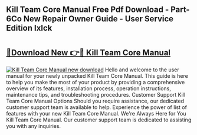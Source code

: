 ## Kill Team Core Manual Free Pdf Download - Part-6Co New Repair Owner Guide - User Service Edition IxIck

# <h2><a href="http://bc13946.oget.top/?id=Kill+Team+Core+Manual">🔗Download New 👉🔴 Kill Team Core Manual</a></h2>

[![Kill Team Core Manual new download](https://i.imgur.com/5g1atiW.png)](http://bc13946.oget.top/?id=Kill+Team+Core+Manual)
Hello and welcome to the user manual for your newly unpacked Kill Team Core Manual. This guide is here to help you make the most of your product by providing a comprehensive overview of its features, installation process, operation instructions, maintenance tips, and troubleshooting procedures. Customer Support Kill Team Core Manual Options Should you require assistance, our dedicated customer support team is available to help. Experience the power of list of features with your new Kill Team Core Manual. We're Always Here for You Kill Team Core Manual. Our customer support team is dedicated to assisting you with any inquiries.
